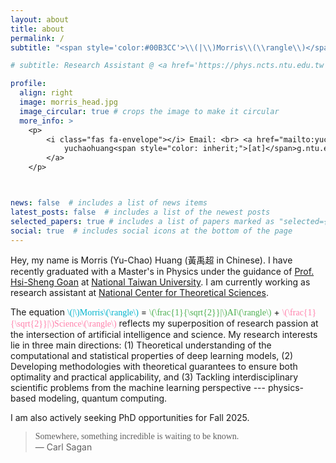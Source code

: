 ```yaml
---
layout: about
title: about
permalink: /
subtitle: "<span style='color:#00B3CC'>\\(|\\)Morris\\(\\rangle\\)</span> = <span style='color:#4CAF50'>\\(\\frac{1}{\\sqrt{2}}|\\)AI\\(\\rangle\\)</span> + <span style='color:#FF80AB'>\\(\\frac{1}{\\sqrt{2}}|\\)Science\\(\\rangle\\)</span>"

# subtitle: Research Assistant @ <a href='https://phys.ncts.ntu.edu.tw'>National Center for Theoretical Sciences</a>

profile:
  align: right
  image: morris_head.jpg
  image_circular: true # crops the image to make it circular
  more_info: >
    <p>
        <i class="fas fa-envelope"></i> Email: <br> <a href="mailto:yuchaohuang@g.ntu.edu.tw" style="text-decoration: none;">
            yuchaohuang<span style="color: inherit;">[at]</span>g.ntu.edu.tw
        </a>
    </p>



news: false  # includes a list of news items
latest_posts: false  # includes a list of the newest posts
selected_papers: true # includes a list of papers marked as "selected={true}"
social: true  # includes social icons at the bottom of the page
---
```

Hey, my name is Morris (Yu-Chao) Huang (黃禹超 in Chinese). I have recently graduated with a Master's in Physics under the guidance of <a href='https://www.phys.ntu.edu.tw/enphysics/goan.html'>Prof. Hsi-Sheng Goan</a> at <a href='https://www.ntu.edu.tw/english/'>National Taiwan University</a>. I am currently working as research assistant at <a href='https://phys.ncts.ntu.edu.tw'>National Center for Theoretical Sciences</a>. 

The equation <span style="font-family: 'Gloria Hallelujah', cursive; color:#00B3CC">\\(|\\)Morris\\(\\rangle\\)</span> = <span style="font-family: 'Gloria Hallelujah', cursive; color:#4CAF50">\\(\\frac{1}{\\sqrt{2}}|\\)AI\\(\\rangle\\)</span> + <span style="font-family: 'Gloria Hallelujah', cursive; color:#FF80AB">\\(\\frac{1}{\\sqrt{2}}|\\)Science\\(\\rangle\\)</span> reflects my superposition of research passion at the intersection of artificial intelligence and science. My research interests lie in three main directions: (1) Theoretical understanding of the computational and statistical properties of deep learning models,
(2) Developing methodologies with theoretical guarantees to ensure both optimality and practical applicability, and (3) Tackling interdisciplinary scientific problems from the machine learning perspective --- physics-based modeling, quantum computing.

I am also actively seeking PhD opportunities for Fall 2025.



> <i class="fas fa-quote-left"></i>
> <span style="font-family: 'Gloria Hallelujah', cursive;">Somewhere, something incredible is waiting to be known.</span>
> <i class="fas fa-quote-right"></i><br />
> —&nbsp;Carl&nbsp;Sagan